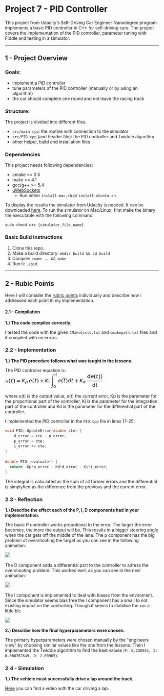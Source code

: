 # Project 7 - PID Controller

This project from Udacity‘s Self-Driving Car Engineer Nanodegree program implements a basic PID controller in C++ for self-driving cars. The project covers the implementation of the PID controller, parameter tuning with Fiddle and testing in a simulator.

---

## 1 - Project Overview

### Goals:

* implement a PID controller
* tune parameters of the PID controller (manually or by using an algorithm)
* the car should complete one round and not leave the racing track

### Structure:

The project is divided into different files.

* `src/main.cpp`: the routine with connection to the simulator
* `src/PID.cpp` (and header file): the PID controller and Twiddle algorithm
* other helper, build and installation files

### Dependencies

This project needs following dependencies:

* cmake >= 3.5
* make >= 4.1
* gcc/g++ >= 5.4
* [uWebSockets](https://github.com/uWebSockets/uWebSockets)
  * Run either `install-mac.sh` or `install-ubuntu.sh`.

To display the results the simulator from Udacity is needed. It can be downloaded [here](https://github.com/udacity/self-driving-car-sim/releases). 
To run the simulator on Mac/Linux, first make the binary file executable with the following command:

```shell
sudo chmod u+x {simulator_file_name}
```

### Basic Build Instructions

1. Clone this repo.
2. Make a build directory: `mkdir build && cd build`
3. Compile: `cmake .. && make`
4. Run it: `./pid`.

---

## 2 - Rubic Points

Here I will consider the [rubric points](https://review.udacity.com/#!/rubrics/1972/view) individually and describe how I addressed each point in my implementation.

#### 2.1 - Compilation

**1.) The code compiles correctly.**

I tested the code with the given `CMakeLists.txt` and `cmakepath.txt` files and it compiled with no errors.

### 2.2 - Implementation

**1.) The PID procedure follows what was taught in the lessons.**

The PID controller equation is: ![](images/PID_equation.jpg)

where u(t) is the output value, e(t) the current error, Kp is the parameter for the proportional part of the controller, Ki is the parameter for the integration part of the controller and Kd is the parameter for the differential part of the controller.

I implemented the PID controller in the `PID.cpp` file in lines 17-25:

```c++
void PID::UpdateError(double cte) {
    d_error = cte - p_error;
    p_error = cte;
    i_error += cte;
}

double PID::evaluate() {
  return -Kp*p_error - Kd*d_error - Ki*i_error;
}
```

The integral is calculated as the sum of all former errors and the differential is simplyfied as the difference from the previous and the current error.

### 2.3 - Reflection

**1.) Describe the effect each of the P, I, D components had in your implementation.**

The basic P controller works propotional to the error. The larger the error becomes, the more the output will be. This results in a bigger steering angle when the car gets off the middle of the lane. The p component has the big problem of overshooting the target as you can see in the following animation: 

![](images/P_controller.gif)

The D component adds a differential part to the controller to adress the overshooting problem. This worked well, as you can see in the next animation:

![](images/PD_controller.gif)

The I component is implemented to deal with biases from the enviroment. Since the simulator seems bias free the I component has a small to not existing impact on the controlling. Though it seems to stabilise the car a little bit:

![](images/PID_controller.gif)

**2.) Describe how the final hyperparameters were chosen.**

The primary hyperparameters were chosen manually by the "engineers view" by choosing similar values like the one from the lessons. Then I implemented the Twiddle algorithm to find the best values (`P: 0.238943, I: 0.000762649, D: 2.00905`). 

### 2.4 - Simulation

**1.) The vehicle must successfully drive a lap around the track.**

[Here](/videos/full_round.mp4) you can find a video with the car driving a lap.
